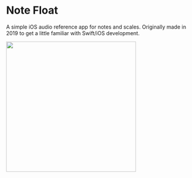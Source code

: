 # Note Float
A simple iOS audio reference app for notes and scales. Originally made in 2019 to get a little familiar with Swift/iOS development.

<img src="https://user-images.githubusercontent.com/74397370/117739431-34524000-b1b3-11eb-9820-ba828548a55a.png" width="350"/>

